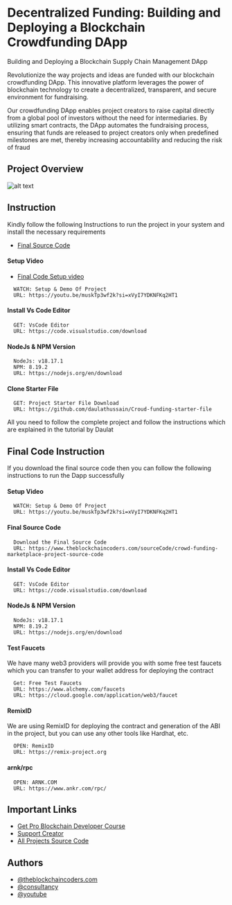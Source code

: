 # Decentralized Funding: Building and Deploying a Blockchain Crowdfunding DApp

Building and Deploying a Blockchain Supply Chain Management DApp

Revolutionize the way projects and ideas are funded with our blockchain crowdfunding DApp. This innovative platform leverages the power of blockchain technology to create a decentralized, transparent, and secure environment for fundraising.

Our crowdfunding DApp enables project creators to raise capital directly from a global pool of investors without the need for intermediaries. By utilizing smart contracts, the DApp automates the fundraising process, ensuring that funds are released to project creators only when predefined milestones are met, thereby increasing accountability and reducing the risk of fraud

## Project Overview

![alt text](https://www.daulathussain.com/wp-content/uploads/2023/04/crowd-funding-marketplace.jpg)

## Instruction

Kindly follow the following Instructions to run the project in your system and install the necessary requirements

- [Final Source Code](https://www.theblockchaincoders.com/sourceCode/crowd-funding-marketplace-project-source-code)

#### Setup Video

- [Final Code Setup video](https://youtu.be/muskTp3wf2k?si=xVyI7YDKNFKq2HT1)

```
  WATCH: Setup & Demo Of Project
  URL: https://youtu.be/muskTp3wf2k?si=xVyI7YDKNFKq2HT1
```

#### Install Vs Code Editor

```
  GET: VsCode Editor
  URL: https://code.visualstudio.com/download
```

#### NodeJs & NPM Version

```
  NodeJs: v18.17.1
  NPM: 8.19.2
  URL: https://nodejs.org/en/download
```

#### Clone Starter File

```
  GET: Project Starter File Download
  URL: https://github.com/daulathussain/Croud-funding-starter-file
```

All you need to follow the complete project and follow the instructions which are explained in the tutorial by Daulat

## Final Code Instruction

If you download the final source code then you can follow the following instructions to run the Dapp successfully

#### Setup Video

```
  WATCH: Setup & Demo Of Project
  URL: https://youtu.be/muskTp3wf2k?si=xVyI7YDKNFKq2HT1
```

#### Final Source Code

```
  Download the Final Source Code
  URL: https://www.theblockchaincoders.com/sourceCode/crowd-funding-marketplace-project-source-code
```

#### Install Vs Code Editor

```
  GET: VsCode Editor
  URL: https://code.visualstudio.com/download
```

#### NodeJs & NPM Version

```
  NodeJs: v18.17.1
  NPM: 8.19.2
  URL: https://nodejs.org/en/download
```

#### Test Faucets

We have many web3 providers will provide you with some free test faucets which you can transfer to your wallet address for deploying the contract

```
  Get: Free Test Faucets
  URL: https://www.alchemy.com/faucets
  URL: https://cloud.google.com/application/web3/faucet
```

#### RemixID

We are using RemixID for deploying the contract and generation of the ABI in the project, but you can use any other tools like Hardhat, etc.

```
  OPEN: RemixID
  URL: https://remix-project.org
```

#### arnk/rpc

```
  OPEN: ARNK.COM
  URL: https://www.ankr.com/rpc/
```

## Important Links

- [Get Pro Blockchain Developer Course](https://www.theblockchaincoders.com/pro-nft-marketplace)
- [Support Creator](https://bit.ly/Support-Creator)
- [All Projects Source Code](https://www.theblockchaincoders.com/SourceCode)

## Authors

- [@theblockchaincoders.com](https://www.theblockchaincoders.com/)
- [@consultancy](https://www.theblockchaincoders.com/consultancy)
- [@youtube](https://www.youtube.com/@daulathussain)
